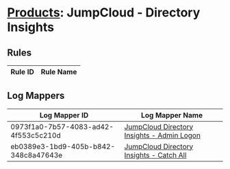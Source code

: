 # [Products](README.md): JumpCloud - Directory Insights

## Rules

|Rule ID|Rule Name|
|----|----|


## Log Mappers

|Log Mapper ID|Log Mapper Name|
|----|----|
|0973f1a0-7b57-4083-ad42-4f553c5c210d|[JumpCloud Directory Insights - Admin Logon](../mappings/0973f1a0-7b57-4083-ad42-4f553c5c210d.md)|
|eb0389e3-1bd9-405b-b842-348c8a47643e|[JumpCloud Directory Insights - Catch All](../mappings/eb0389e3-1bd9-405b-b842-348c8a47643e.md)|


